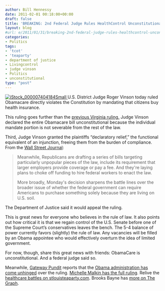 ```yaml
---
author: Bill Hennessy
date: 2011-02-01 00:18:00+00:00
draft: false
title: 'BREAKING: 2nd Federal Judge Rules HealthControl Unconstitutional—No One Surprised'
layout: blog
#url: e/2011/01/31/breaking-2nd-federal-judge-rules-healthcontrol-unconstitutionalno-one-surprised/
categories:
- Politics
tags:
- 'tcot'
- 'teaparty'
- department of justice
- Livingcontrol
- judge vinson
- Politics
- unconstitutional
type: "post"
---
```


[![iStock_000007404184Small](https://hennessysview.com/wp-content/uploads/2011/01/iStock_000007404184Small_thumb.jpg)
](https://hennessysview.com/wp-content/uploads/2011/01/iStock_000007404184Small.jpg)U.S. District Judge Roger Vinson today ruled Obamacare directly violates the Constitution by mandating that citizens buy health insurance.

 

This ruling goes further than the [previous Virginia ruling.](https://online.wsj.com/article/SB10001424052748703727804576017672495623838.html) Judge Vinson declared the entire Obamacare bill unconstitutional because the individual mandate portion is not severable from the rest of the law.

 

Third, Judge Vinson granted the plaintiffs “declaratory relief,” the functional equivalent of an injunction, freeing them from the burden of compliance. From the [Wall Street Journal](https://online.wsj.com/article/SB10001424052748703439504576116361022463224.html?mod=WSJ_hp_LEFTTopStories):

 

>   
> 
> Meanwhile, Republicans are drafting a series of bills targeting particularly unpopular pieces of the law, include its requirement that larger employers provide coverage or pay a fee. And they're laying plans to choke off funding to hire federal workers to enact the law.
> 
>    
> 
> More broadly, Monday's decision sharpens the battle lines over the broader issue of whether the federal government can require Americans to purchase something solely because they are living on U.S. soil.
> 
> 

 

The Department of Justice said it would appeal the ruling.

 

This is great news for everyone who believes in the rule of law. It also points out how critical it is that we regain control of the U.S. Senate before one of the Supreme Court’s conservatives leaves the bench. The 5-4 balance of power currently favors (slightly) the rule of law. Any vacancies will be filled by an Obama appointee who would effectively overturn the idea of limited government. 

 

For now, though, share this great news with friends: ObamaCare is unconstitutional. And a federal judge said so. 

 

Meanwhile, [Gateway Pundit](https://gatewaypundit.rightnetwork.com/) reports that the [Obama administration has come unhinged](https://gatewaypundit.rightnetwork.com/2011/01/unreal-white-house-calls-obamacare-ruling-judicial-overreach/) over the ruling. [Michelle Malkin has the full ruling](https://michellemalkin.com/2011/01/31/unconstitutional-florida-judge-strikes-down-obamacare-mandate-full-decision-embedded/). Relive the [healthcare battles on stlouisteaparty.com](https://stlouisteaparty.com/index.php?s=healthcare+or+obamacare). Brooks Bayne has [more on The Graph](https://thegraph.com/2011/01/u-s-district-court-judge-roger-vinson-rules-obamacare-unconstitutional/).
